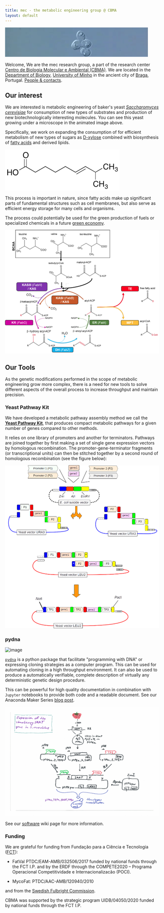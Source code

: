 ```yaml
---
title: mec - the metabolic engineering group @ CBMA
layout: default
---
```


![life_of_Yeast](The_life_of_Yeast_wide.gif)

Welcome, We are the mec research group, a part of the research center [Centro de Biologia Molecular e Ambiental (CBMA)](https://cbma.uminho.pt). We are located in the [Department of Biology](https://goo.gl/maps/JyphLrwBYejffwTx5), [University of Minho](https://www.uminho.pt) in the ancient city of [Braga](https://en.wikipedia.org/wiki/Braga), Portugal. [People & contacts](https://github.com/MetabolicEngineeringGroupCBMA/MetabolicEngineeringGroupCBMA.github.io/wiki/people).

## Our interest

We are interested is metabolic engineering of baker's yeast [*Saccharomyces cerevisiae*](https://en.wikipedia.org/wiki/Saccharomyces_cerevisiae)
for consumption of new types of substrates and production of new biotechnologically interesting molecules. You can see this yeast growing under a microscope in the animated image above.

Specifically, we work on expanding the consumption of for efficient metabolism of new types of sugars as [D-xylose](https://en.wikipedia.org/wiki/Xylose) combined with biosynthesis of [fatty acids](https://en.wikipedia.org/wiki/Fatty_acid) and derived lipids.

![fa](8-methyl-6-nonenoic-acid.png)

This process is important in nature, since fatty acids make up significant parts of fundamental structures such as cell membranes, but also serve as
efficient energy storage for many cells and organisms.

The process could potentially be used for the green production of fuels or specialized chemicals in a future [green economy](https://en.wikipedia.org/wiki/Green_economy).

![fas](fas.png)

## Our Tools

As the genetic modifications performed in the scope of metabolic engineering grow more complex, there is a need for new tools to solve different aspects of the overall process to increase throughput and maintain precision.

### Yeast Pathway Kit

We have developed a metabolic pathway assembly method we call the [**Yeast Pathway Kit**](https://pubmed.ncbi.nlm.nih.gov/26916955), that produces
compact metabolic pathways for a given number of genes compared to other methods.

It relies on one library of promoters and another for terminators. Pathways are joined together by first making a set of single gene expression vectors by homologous recombination. The promoter-gene-terminator fragments (or transcriptional units) can then be stitched together by a second round of homologous recombination (see the figure below):

![ypk](yeast_pathway_kit_figure2.png)

### pydna

<img width="200" height="200" alt="image" src="https://github.com/user-attachments/assets/2a80c949-cc40-43de-aa97-d8297980f836" />


[`pydna`](https://github.com/BjornFJohansson/pydna#-pydna) is a python package that facilitate "programming with DNA" or expressing cloning strategies as a computer program. This can be used for automating cloning in a high throughput environment. It can also be used to produce a automatically verifiable, complete description of virtually any deterministic genetic design procedure.

This can be powerful for high quality documentation in combination with `Jupyter` notebooks to provide both code and a readable document. See our Anaconda Maker
Series [blog post](https://www.anaconda.com/blog/why-is-so-much-cloning-documentation-wrong).

![pydna](saat_cloning_animation.gif)

See our [software](https://github.com/MetabolicEngineeringGroupCBMA/MetabolicEngineeringGroupCBMA.github.io/wiki/software) wiki page for more information.

### Funding

We are grateful for funding from Fundação para a Ciência e Tecnologia ([FCT](https://www.fct.pt)):

- FatVal PTDC/EAM-AMB/032506/2017 funded by national funds through the FCT I.P. and by the ERDF through the COMPETE2020 – Programa Operacional Competitividade e Internacionalizacão (POCI).

- MycoFat: PTDC/AAC-AMB/120940/2010

and from the [Swedish Fulbright Commission](https://www.fulbright.se).


CBMA was supported by the strategic program UIDB/04050/2020 funded by national funds through the FCT I.P.





